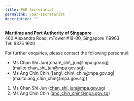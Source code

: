```yaml
---
title: PAR Secretariat
permalink: /par-secretariat
description: ""
---
```

<p><strong>Maritime and Port Authority of Singapore</strong><br/>  
460 Alexandra Road, mTower #19-00, Singapore 119963<br/>  
Tel: 6375 1600</p>
<p>For further enquiries, please contact the following personnel:</p>
<ul>
	<li>Ms Chan Shi Jun([chan\_shi\_jun@mpa.gov.sg](mailto:chan_shi_jun@mpa.gov.sg))</li>
	<li>Ms Ang Chin Chin ([ang\_chin\_chin@mpa.gov.sg](mailto:ang_chin_chin@mpa.gov.sg))</li>
</ul>

1.  Ms Chan Shi Jun ([chan\_shi\_jun@mpa.gov.sg](mailto:chan_shi_jun@mpa.gov.sg))
2.  Ms Ang Chin Chin ([ang\_chin\_chin@mpa.gov.sg](mailto:ang_chin_chin@mpa.gov.sg))